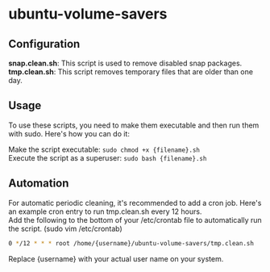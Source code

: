 # ubuntu-volume-savers

## Configuration

**snap.clean.sh**: This script is used to remove disabled snap packages.  
**tmp.clean.sh**: This script removes temporary files that are older than one day.

## Usage

To use these scripts, you need to make them executable and then run them with sudo. Here's how you can do it:

Make the script executable: `sudo chmod +x {filename}.sh`  
Execute the script as a superuser: `sudo bash {filename}.sh`

## Automation

For automatic periodic cleaning, it's recommended to add a cron job. Here's an example cron entry to run tmp.clean.sh every 12 hours.  
Add the following to the bottom of your /etc/crontab file to automatically run the script. (sudo vim /etc/crontab)

```bash
0 */12 * * * root /home/{username}/ubuntu-volume-savers/tmp.clean.sh
```

Replace {username} with your actual user name on your system.
